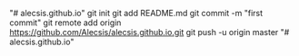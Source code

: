 "# alecsis.github.io"  git init git add README.md git commit -m "first commit" git remote add origin https://github.com/Alecsis/alecsis.github.io.git git push -u origin master 
"# alecsis.github.io" 
